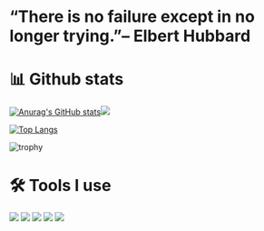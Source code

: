 “There is no failure except in no longer trying.”– Elbert Hubbard
=============


📊 Github stats  
=============

[![Anurag's GitHub stats](https://github-readme-stats.vercel.app/api?username=trulynodejs&show_icons=true&theme=dark)](https://github.com/anuraghazra/github-readme-stats)![](https://komarev.com/ghpvc/?username=trulynodejs&color=green)


[![Top Langs](https://github-readme-stats.vercel.app/api/top-langs/?username=trulynodejs&layout=compact)](https://github.com/anuraghazra/github-readme-stats)

![trophy](https://github-profile-trophy.vercel.app/?username=trulynodejs&theme=juicyfresh&no-bg=true&no-frame=true&column=7&")

              


🛠 Tools I use 
=============
![](https://img.shields.io/badge/Node.js-43853D?style=for-the-badge&logo=node.js&logoColor=white) ![](https://img.shields.io/badge/HTML5-E34F26?style=for-the-badge&logo=html5&logoColor=white)
 ![](https://img.shields.io/badge/CSS3-1572B6?style=for-the-badge&logo=css3&logoColor=white) 
 ![](https://img.shields.io/badge/Python-14354C?style=for-the-badge&logo=python&logoColor=white) ![](https://img.shields.io/badge/Alpine_Linux-0D597F?style=for-the-badge&logo=alpine-linux&logoColor=white)


